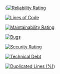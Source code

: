 ([![Reliability Rating](https://sonarcloud.io/api/project_badges/measure?project=gitfname_orbyx-kojostar&metric=reliability_rating)](https://sonarcloud.io/summary/new_code?id=gitfname_orbyx-kojostar)

[![Lines of Code](https://sonarcloud.io/api/project_badges/measure?project=gitfname_orbyx-kojostar&metric=ncloc)](https://sonarcloud.io/summary/new_code?id=gitfname_orbyx-kojostar)

[![Maintainability Rating](https://sonarcloud.io/api/project_badges/measure?project=gitfname_orbyx-kojostar&metric=sqale_rating)](https://sonarcloud.io/summary/new_code?id=gitfname_orbyx-kojostar)

[![Bugs](https://sonarcloud.io/api/project_badges/measure?project=gitfname_orbyx-kojostar&metric=bugs)](https://sonarcloud.io/summary/new_code?id=gitfname_orbyx-kojostar)

[![Security Rating](https://sonarcloud.io/api/project_badges/measure?project=gitfname_orbyx-kojostar&metric=security_rating)](https://sonarcloud.io/summary/new_code?id=gitfname_orbyx-kojostar)

[![Technical Debt](https://sonarcloud.io/api/project_badges/measure?project=gitfname_orbyx-kojostar&metric=sqale_index)](https://sonarcloud.io/summary/new_code?id=gitfname_orbyx-kojostar)

[![Duplicated Lines (%)](https://sonarcloud.io/api/project_badges/measure?project=gitfname_orbyx-kojostar&metric=duplicated_lines_density)](https://sonarcloud.io/summary/new_code?id=gitfname_orbyx-kojostar))